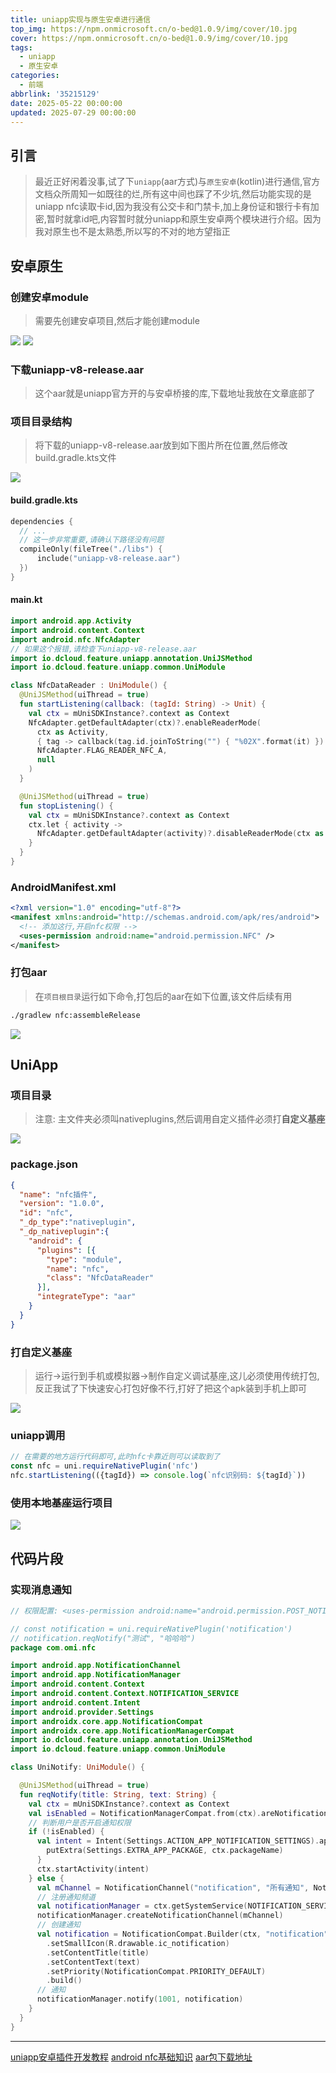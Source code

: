 ```yaml
---
title: uniapp实现与原生安卓进行通信
top_img: https://npm.onmicrosoft.cn/o-bed@1.0.9/img/cover/10.jpg
cover: https://npm.onmicrosoft.cn/o-bed@1.0.9/img/cover/10.jpg
tags:
  - uniapp
  - 原生安卓
categories:
  - 前端
abbrlink: '35215129'
date: 2025-05-22 00:00:00
updated: 2025-07-29 00:00:00
---
```


## 引言
> 最近正好闲着没事,试了下`uniapp`(aar方式)与`原生安卓`(kotlin)进行通信,官方文档众所周知一如既往的烂,所有这中间也踩了不少坑,然后功能实现的是uniapp nfc读取卡id,因为我没有公交卡和门禁卡,加上身份证和银行卡有加密,暂时就拿id吧,内容暂时就分uniapp和原生安卓两个模块进行介绍。因为我对原生也不是太熟悉,所以写的不对的地方望指正

## 安卓原生
### 创建安卓module
> 需要先创建安卓项目,然后才能创建module

![](https://npm.onmicrosoft.cn/o-bed@1.0.9/img/channel/1.png)
![](https://npm.onmicrosoft.cn/o-bed@1.0.9/img/channel/2.png)

### 下载uniapp-v8-release.aar
> 这个aar就是uniapp官方开的与安卓桥接的库,下载地址我放在文章底部了

### 项目目录结构
> 将下载的uniapp-v8-release.aar放到如下图片所在位置,然后修改build.gradle.kts文件

![](https://npm.onmicrosoft.cn/o-bed@1.0.9/img/channel/3.png)

#### build.gradle.kts
```kotlin
dependencies {
  // ...
  // 这一步非常重要,请确认下路径没有问题
  compileOnly(fileTree("./libs") {
      include("uniapp-v8-release.aar")
  })
}
```

#### main.kt
```kotlin
import android.app.Activity
import android.content.Context
import android.nfc.NfcAdapter
// 如果这个报错,请检查下uniapp-v8-release.aar
import io.dcloud.feature.uniapp.annotation.UniJSMethod
import io.dcloud.feature.uniapp.common.UniModule

class NfcDataReader : UniModule() {
  @UniJSMethod(uiThread = true)
  fun startListening(callback: (tagId: String) -> Unit) {
    val ctx = mUniSDKInstance?.context as Context
    NfcAdapter.getDefaultAdapter(ctx)?.enableReaderMode(
      ctx as Activity,
      { tag -> callback(tag.id.joinToString("") { "%02X".format(it) }) },
      NfcAdapter.FLAG_READER_NFC_A,
      null
    )
  }

  @UniJSMethod(uiThread = true)
  fun stopListening() {
    val ctx = mUniSDKInstance?.context as Context
    ctx.let { activity ->
      NfcAdapter.getDefaultAdapter(activity)?.disableReaderMode(ctx as Activity)
    }
  }
}
```

### AndroidManifest.xml
```xml
<?xml version="1.0" encoding="utf-8"?>
<manifest xmlns:android="http://schemas.android.com/apk/res/android">
  <!-- 添加这行,开启nfc权限 -->
  <uses-permission android:name="android.permission.NFC" />
</manifest>
```

### 打包aar

> 在`项目根目录`运行如下命令,打包后的aar在如下位置,该文件后续有用

```bash
./gradlew nfc:assembleRelease
```

![](https://npm.onmicrosoft.cn/o-bed@1.0.9/img/channel/4.png)

## UniApp
### 项目目录
> 注意: 主文件夹必须叫nativeplugins,然后调用自定义插件必须打**自定义基座**

![](https://npm.onmicrosoft.cn/o-bed@1.0.9/img/channel/5.png)

### package.json
```json
{
  "name": "nfc插件",
  "version": "1.0.0",
  "id": "nfc",
  "_dp_type":"nativeplugin",
  "_dp_nativeplugin":{
    "android": {
      "plugins": [{
        "type": "module",
        "name": "nfc",
        "class": "NfcDataReader"
      }],
      "integrateType": "aar"
    }
  }
}
```

### 打自定义基座
> 运行->运行到手机或模拟器->制作自定义调试基座,这儿必须使用传统打包,反正我试了下快速安心打包好像不行,打好了把这个apk装到手机上即可

![](https://npm.onmicrosoft.cn/o-bed@1.0.9/img/channel/6.png)

### uniapp调用
```js
// 在需要的地方运行代码即可,此时nfc卡靠近则可以读取到了
const nfc = uni.requireNativePlugin('nfc')
nfc.startListening(({tagId}) => console.log(`nfc识别码: ${tagId}`))
```

### 使用本地基座运行项目

![](https://npm.onmicrosoft.cn/o-bed@1.0.9/img/channel/7.png)

## 代码片段
### 实现消息通知
```kotlin
// 权限配置: <uses-permission android:name="android.permission.POST_NOTIFICATIONS"/>

// const notification = uni.requireNativePlugin('notification')
// notification.reqNotify("测试", "哈哈哈")
package com.omi.nfc

import android.app.NotificationChannel
import android.app.NotificationManager
import android.content.Context
import android.content.Context.NOTIFICATION_SERVICE
import android.content.Intent
import android.provider.Settings
import androidx.core.app.NotificationCompat
import androidx.core.app.NotificationManagerCompat
import io.dcloud.feature.uniapp.annotation.UniJSMethod
import io.dcloud.feature.uniapp.common.UniModule

class UniNotify: UniModule() {

  @UniJSMethod(uiThread = true)
  fun reqNotify(title: String, text: String) {
    val ctx = mUniSDKInstance?.context as Context
    val isEnabled = NotificationManagerCompat.from(ctx).areNotificationsEnabled()
    // 判断用户是否开启通知权限
    if (!isEnabled) {
      val intent = Intent(Settings.ACTION_APP_NOTIFICATION_SETTINGS).apply {
        putExtra(Settings.EXTRA_APP_PACKAGE, ctx.packageName)
      }
      ctx.startActivity(intent)
    } else {
      val mChannel = NotificationChannel("notification", "所有通知", NotificationManager.IMPORTANCE_DEFAULT)
      // 注册通知频道
      val notificationManager = ctx.getSystemService(NOTIFICATION_SERVICE) as NotificationManager
      notificationManager.createNotificationChannel(mChannel)
      // 创建通知
      val notification = NotificationCompat.Builder(ctx, "notification")
        .setSmallIcon(R.drawable.ic_notification)
        .setContentTitle(title)
        .setContentText(text)
        .setPriority(NotificationCompat.PRIORITY_DEFAULT)
        .build()
      // 通知
      notificationManager.notify(1001, notification)
    }
  }
}
```

---
[uniapp安卓插件开发教程](https://nativesupport.dcloud.net.cn/NativePlugin/course/android.html)
[android nfc基础知识](https://developer.android.com/develop/connectivity/nfc/nfc?hl=zh-cn)
[aar包下载地址](https://github.com/jeawy/UniPlugin-Hello-AS/tree/master/app/libs)
